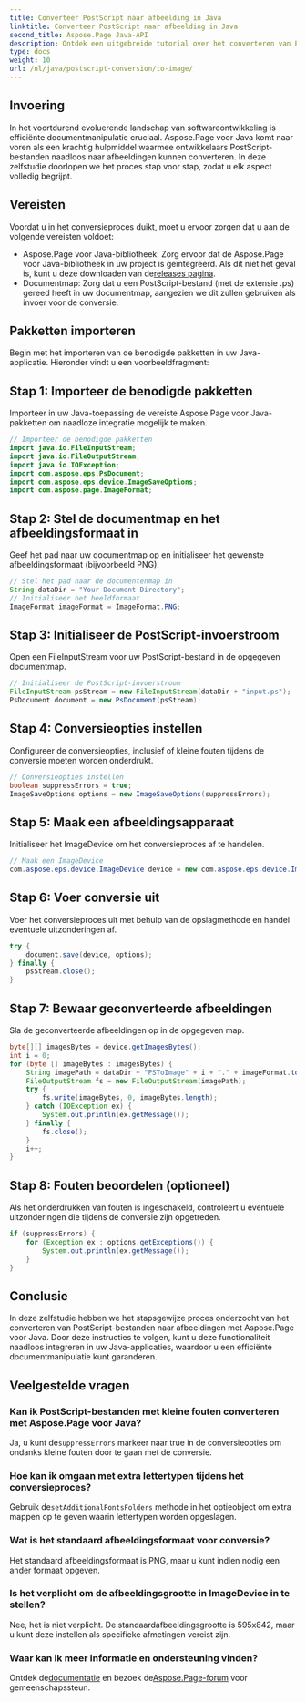 ```yaml
---
title: Converteer PostScript naar afbeelding in Java
linktitle: Converteer PostScript naar afbeelding in Java
second_title: Aspose.Page Java-API
description: Ontdek een uitgebreide tutorial over het converteren van PostScript naar afbeeldingen in Java met behulp van Aspose.Page. Inclusief stapsgewijze handleiding, veelgestelde vragen en essentiële vereisten.
type: docs
weight: 10
url: /nl/java/postscript-conversion/to-image/
---
```

## Invoering
In het voortdurend evoluerende landschap van softwareontwikkeling is efficiënte documentmanipulatie cruciaal. Aspose.Page voor Java komt naar voren als een krachtig hulpmiddel waarmee ontwikkelaars PostScript-bestanden naadloos naar afbeeldingen kunnen converteren. In deze zelfstudie doorlopen we het proces stap voor stap, zodat u elk aspect volledig begrijpt.
## Vereisten
Voordat u in het conversieproces duikt, moet u ervoor zorgen dat u aan de volgende vereisten voldoet:
-  Aspose.Page voor Java-bibliotheek: Zorg ervoor dat de Aspose.Page voor Java-bibliotheek in uw project is geïntegreerd. Als dit niet het geval is, kunt u deze downloaden van de[releases pagina](https://releases.aspose.com/page/java/).
- Documentmap: Zorg dat u een PostScript-bestand (met de extensie .ps) gereed heeft in uw documentmap, aangezien we dit zullen gebruiken als invoer voor de conversie.
## Pakketten importeren
Begin met het importeren van de benodigde pakketten in uw Java-applicatie. Hieronder vindt u een voorbeeldfragment:
## Stap 1: Importeer de benodigde pakketten
Importeer in uw Java-toepassing de vereiste Aspose.Page voor Java-pakketten om naadloze integratie mogelijk te maken.
```java
// Importeer de benodigde pakketten
import java.io.FileInputStream;
import java.io.FileOutputStream;
import java.io.IOException;
import com.aspose.eps.PsDocument;
import com.aspose.eps.device.ImageSaveOptions;
import com.aspose.page.ImageFormat;

```
## Stap 2: Stel de documentmap en het afbeeldingsformaat in
Geef het pad naar uw documentmap op en initialiseer het gewenste afbeeldingsformaat (bijvoorbeeld PNG).
```java
// Stel het pad naar de documentenmap in
String dataDir = "Your Document Directory";
// Initialiseer het beeldformaat
ImageFormat imageFormat = ImageFormat.PNG;
```
## Stap 3: Initialiseer de PostScript-invoerstroom
Open een FileInputStream voor uw PostScript-bestand in de opgegeven documentmap.
```java
// Initialiseer de PostScript-invoerstroom
FileInputStream psStream = new FileInputStream(dataDir + "input.ps");
PsDocument document = new PsDocument(psStream);
```
## Stap 4: Conversieopties instellen
Configureer de conversieopties, inclusief of kleine fouten tijdens de conversie moeten worden onderdrukt.
```java
// Conversieopties instellen
boolean suppressErrors = true;
ImageSaveOptions options = new ImageSaveOptions(suppressErrors);
```
## Stap 5: Maak een afbeeldingsapparaat
Initialiseer het ImageDevice om het conversieproces af te handelen.
```java
// Maak een ImageDevice
com.aspose.eps.device.ImageDevice device = new com.aspose.eps.device.ImageDevice();
```
## Stap 6: Voer conversie uit
Voer het conversieproces uit met behulp van de opslagmethode en handel eventuele uitzonderingen af.
```java
try {
    document.save(device, options);
} finally {
    psStream.close();
}
```
## Stap 7: Bewaar geconverteerde afbeeldingen
Sla de geconverteerde afbeeldingen op in de opgegeven map.
```java
byte[][] imagesBytes = device.getImagesBytes();
int i = 0;
for (byte [] imageBytes : imagesBytes) {
    String imagePath = dataDir + "PSToImage" + i + "." + imageFormat.toString().toLowerCase();
    FileOutputStream fs = new FileOutputStream(imagePath);
    try {
        fs.write(imageBytes, 0, imageBytes.length);
    } catch (IOException ex) {
        System.out.println(ex.getMessage());
    } finally {
        fs.close();
    }
    i++;
}
```
## Stap 8: Fouten beoordelen (optioneel)
Als het onderdrukken van fouten is ingeschakeld, controleert u eventuele uitzonderingen die tijdens de conversie zijn opgetreden.
```java
if (suppressErrors) {
    for (Exception ex : options.getExceptions()) {
        System.out.println(ex.getMessage());
    }
}
```
## Conclusie
In deze zelfstudie hebben we het stapsgewijze proces onderzocht van het converteren van PostScript-bestanden naar afbeeldingen met Aspose.Page voor Java. Door deze instructies te volgen, kunt u deze functionaliteit naadloos integreren in uw Java-applicaties, waardoor u een efficiënte documentmanipulatie kunt garanderen.
## Veelgestelde vragen
### Kan ik PostScript-bestanden met kleine fouten converteren met Aspose.Page voor Java?
 Ja, u kunt de`suppressErrors` markeer naar true in de conversieopties om ondanks kleine fouten door te gaan met de conversie.
### Hoe kan ik omgaan met extra lettertypen tijdens het conversieproces?
 Gebruik de`setAdditionalFontsFolders` methode in het optieobject om extra mappen op te geven waarin lettertypen worden opgeslagen.
### Wat is het standaard afbeeldingsformaat voor conversie?
Het standaard afbeeldingsformaat is PNG, maar u kunt indien nodig een ander formaat opgeven.
### Is het verplicht om de afbeeldingsgrootte in ImageDevice in te stellen?
Nee, het is niet verplicht. De standaardafbeeldingsgrootte is 595x842, maar u kunt deze instellen als specifieke afmetingen vereist zijn.
### Waar kan ik meer informatie en ondersteuning vinden?
 Ontdek de[documentatie](https://reference.aspose.com/page/java/) en bezoek de[Aspose.Page-forum](https://forum.aspose.com/c/page/39) voor gemeenschapssteun.